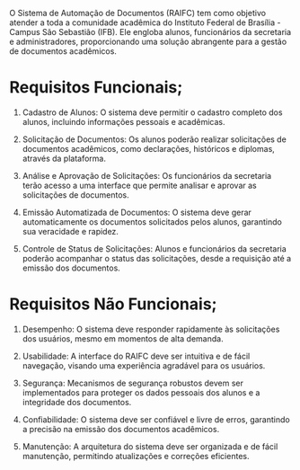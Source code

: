 O Sistema de Automação de Documentos (RAIFC) tem como objetivo atender a toda a comunidade acadêmica do Instituto Federal de Brasília - Campus São Sebastião (IFB). Ele engloba alunos, funcionários da secretaria e administradores, proporcionando uma solução abrangente para a gestão de documentos acadêmicos.


# Requisitos Funcionais; 

1. Cadastro de Alunos: O sistema deve permitir o cadastro completo dos alunos, incluindo informações pessoais e acadêmicas.

2. Solicitação de Documentos: Os alunos poderão realizar solicitações de documentos acadêmicos, como declarações, históricos e diplomas, através da plataforma.

3. Análise e Aprovação de Solicitações: Os funcionários da secretaria terão acesso a uma interface que permite analisar e aprovar as solicitações de documentos.

4. Emissão Automatizada de Documentos: O sistema deve gerar automaticamente os documentos solicitados pelos alunos, garantindo sua veracidade e rapidez.

5. Controle de Status de Solicitações: Alunos e funcionários da secretaria poderão acompanhar o status das solicitações, desde a requisição até a emissão dos documentos.


# Requisitos Não Funcionais;

1. Desempenho: O sistema deve responder rapidamente às solicitações dos usuários, mesmo em momentos de alta demanda.

2. Usabilidade: A interface do RAIFC deve ser intuitiva e de fácil navegação, visando uma experiência agradável para os usuários.

3. Segurança: Mecanismos de segurança robustos devem ser implementados para proteger os dados pessoais dos alunos e a integridade dos documentos.

4. Confiabilidade: O sistema deve ser confiável e livre de erros, garantindo a precisão na emissão dos documentos acadêmicos.

5. Manutenção: A arquitetura do sistema deve ser organizada e de fácil manutenção, permitindo atualizações e correções eficientes.

